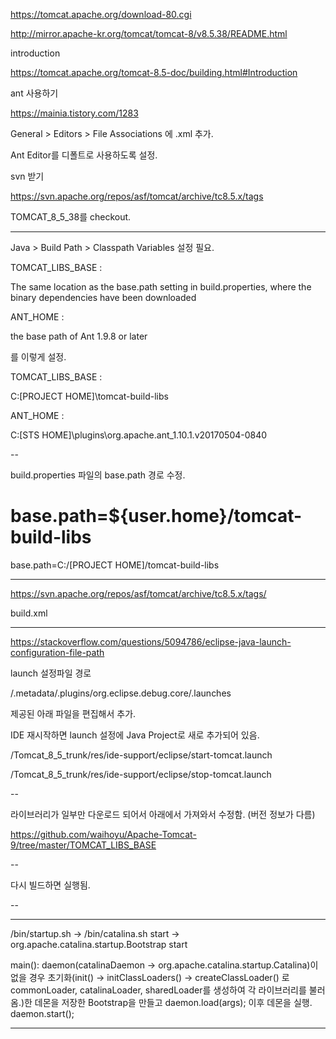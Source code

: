 https://tomcat.apache.org/download-80.cgi

http://mirror.apache-kr.org/tomcat/tomcat-8/v8.5.38/README.html



introduction

https://tomcat.apache.org/tomcat-8.5-doc/building.html#Introduction



ant 사용하기

https://mainia.tistory.com/1283



General > Editors > File Associations 에 .xml 추가.

Ant Editor를 디폴트로 사용하도록 설정.



svn 받기

https://svn.apache.org/repos/asf/tomcat/archive/tc8.5.x/tags

TOMCAT_8_5_38를 checkout.



---------------------------------------------------------------------------------------------------------------



Java > Build Path > Classpath Variables 설정 필요.



TOMCAT_LIBS_BASE :

The same location as the base.path setting in build.properties, where the binary dependencies have been downloaded

ANT_HOME :

the base path of Ant 1.9.8 or later



를 이렇게 설정.



TOMCAT_LIBS_BASE :

C:\[PROJECT HOME]\tomcat-build-libs

ANT_HOME :

C:\[STS HOME]\plugins\org.apache.ant_1.10.1.v20170504-0840



--

build.properties 파일의 base.path 경로 수정.



# base.path=${user.home}/tomcat-build-libs

base.path=C:/[PROJECT HOME]/tomcat-build-libs



---------------------------------------------------------------------------------------------------------------



https://svn.apache.org/repos/asf/tomcat/archive/tc8.5.x/tags/







build.xml

<property file="C:/[PROJECT HOME]/build.properties"/>

<srcfiles file="C:/[PROJECT HOME]/build.properties" />





---------------------------------------------------------------------------------------------------------------



https://stackoverflow.com/questions/5094786/eclipse-java-launch-configuration-file-path

launch 설정파일 경로

<workspace>/.metadata/.plugins/org.eclipse.debug.core/.launches

제공된 아래 파일을 편집해서 추가.

IDE 재시작하면 launch 설정에 Java Project로 새로 추가되어 있음.

/Tomcat_8_5_trunk/res/ide-support/eclipse/start-tomcat.launch

/Tomcat_8_5_trunk/res/ide-support/eclipse/stop-tomcat.launch





--

라이브러리가 일부만 다운로드 되어서 아래에서 가져와서 수정함. (버전 정보가 다름)

https://github.com/waihoyu/Apache-Tomcat-9/tree/master/TOMCAT_LIBS_BASE

--

다시 빌드하면 실행됨.

--

---------------------------------------------------------------------------------------------------------------



/bin/startup.sh -> /bin/catalina.sh start -> org.apache.catalina.startup.Bootstrap start



main(): daemon(catalinaDaemon -> org.apache.catalina.startup.Catalina)이 없을 경우 초기화(init() -> initClassLoaders() -> createClassLoader() 로 commonLoader, catalinaLoader, sharedLoader를 생성하여 각 라이브러리를 불러옴.)한 데몬을 저장한 Bootstrap을 만들고 daemon.load(args); 이후 데몬을 실행. daemon.start(); 



---------------------------------------------------------------------------------------------------------------






